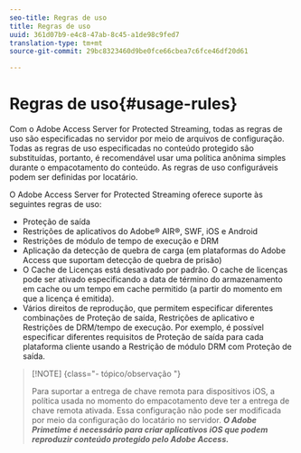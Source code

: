 ```yaml
---
seo-title: Regras de uso
title: Regras de uso
uuid: 361d07b9-e4c8-47ab-8c45-a1de98c9fed7
translation-type: tm+mt
source-git-commit: 29bc8323460d9be0fce66cbea7c6fce46df20d61

---
```



# Regras de uso{#usage-rules}

Com o Adobe Access Server for Protected Streaming, todas as regras de uso são especificadas no servidor por meio de arquivos de configuração. Todas as regras de uso especificadas no conteúdo protegido são substituídas, portanto, é recomendável usar uma política anônima simples durante o empacotamento do conteúdo. As regras de uso configuráveis podem ser definidas por locatário.

O Adobe Access Server for Protected Streaming oferece suporte às seguintes regras de uso:

* Proteção de saída
* Restrições de aplicativos do Adobe® AIR®, SWF, iOS e Android
* Restrições de módulo de tempo de execução e DRM
* Aplicação da detecção de quebra de carga (em plataformas do Adobe Access que suportam detecção de quebra de prisão)
* O Cache de Licenças está desativado por padrão. O cache de licenças pode ser ativado especificando a data de término do armazenamento em cache ou um tempo em cache permitido (a partir do momento em que a licença é emitida).
* Vários direitos de reprodução, que permitem especificar diferentes combinações de Proteção de saída, Restrições de aplicativo e Restrições de DRM/tempo de execução. Por exemplo, é possível especificar diferentes requisitos de Proteção de saída para cada plataforma cliente usando a Restrição de módulo DRM com Proteção de saída.

>[!NOTE] {class=&quot;- tópico/observação &quot;}
>
>Para suportar a entrega de chave remota para dispositivos iOS, a política usada no momento do empacotamento deve ter a entrega de chave remota ativada. Essa configuração não pode ser modificada por meio da configuração do locatário no servidor. ***O Adobe Primetime é necessário para criar aplicativos iOS que podem reproduzir conteúdo protegido pelo Adobe Access.***

